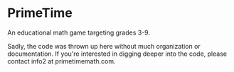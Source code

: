 # PrimeTime
An educational math game targeting grades 3-9.

Sadly, the code was thrown up here without much organization or documentation. If you're interested in digging deeper into the code, please contact info2 at primetimemath.com.
